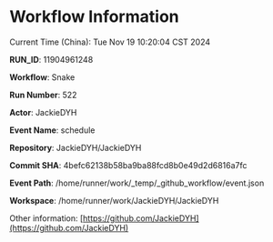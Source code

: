 # Workflow Information

Current Time (China): Tue Nov 19 10:20:04 CST 2024  

**RUN_ID**: 11904961248  

**Workflow**: Snake  

**Run Number**: 522  

**Actor**: JackieDYH  

**Event Name**: schedule  

**Repository**: JackieDYH/JackieDYH  

**Commit SHA**: 4befc62138b58ba9ba88fcd8b0e49d2d6816a7fc  

**Event Path**: /home/runner/work/_temp/_github_workflow/event.json  

**Workspace**: /home/runner/work/JackieDYH/JackieDYH  

Other information: [https://github.com/JackieDYH](https://github.com/JackieDYH)
